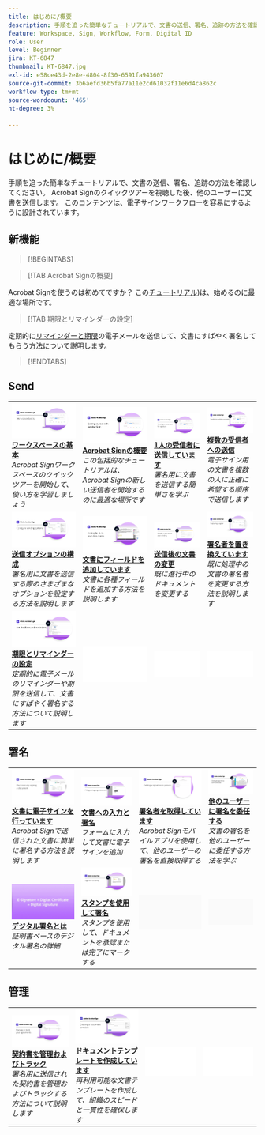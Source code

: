 ```yaml
---
title: はじめに/概要
description: 手順を追った簡単なチュートリアルで、文書の送信、署名、追跡の方法を確認してください
feature: Workspace, Sign, Workflow, Form, Digital ID
role: User
level: Beginner
jira: KT-6847
thumbnail: KT-6847.jpg
exl-id: e58ce43d-2e8e-4804-8f30-6591fa943607
source-git-commit: 3b6aefd36b5fa77a11e2cd61032f11e6d4ca862c
workflow-type: tm+mt
source-wordcount: '465'
ht-degree: 3%

---
```


# はじめに/概要

手順を追った簡単なチュートリアルで、文書の送信、署名、追跡の方法を確認してください。 Acrobat Signのクイックツアーを視聴した後、他のユーザーに文書を送信します。 このコンテンツは、電子サインワークフローを容易にするように設計されています。

## 新機能

>[!BEGINTABS]

>[!TAB Acrobat Signの概要]

Acrobat Signを使うのは初めてですか？ この[チュートリアル](new-sender.md))は、始めるのに最適な場所です。

>[!TAB 期限とリマインダーの設定]

定期的に[リマインダーと期限](set-deadlines-reminders.md)の電子メールを送信して、文書にすばやく署名してもらう方法について説明します。

>[!ENDTABS]

## Send

<table style="table-layout:fixed">
<tr>
 <td>
    <a href="quick-tour.md">
      <img alt="ワークスペースの基本" src="../assets/workspace_1280.png" />
    </a>
    <div>
    <a href="quick-tour.md"><strong>ワークスペースの基本</strong></a>
    </div>
    <em>Acrobat Signワークスペースのクイックツアーを開始して、使い方を学習しましょう</em>
    <br>
  </td>
  <td>
    <a href="new-sender.md">
      <img alt="Acrobat Signの概要" src="../assets/gettingstartednew.png" />
    </a>
    <div>
    <a href="new-sender.md"><strong>Acrobat Signの概要</strong></a>
    </div>
    <em>この包括的なチュートリアルは、Acrobat Signの新しい送信者を開始するのに最適な場所です</em>
    <br>
  </td>
  <td>
    <a href="send-to-single-recipient.md">
      <img alt="1人の受信者への送信" src="../assets/Send-to-single-recipient.png" />
    </a>
    <div>
    <a href="send-to-single-recipient.md"><strong>1人の受信者に送信しています</strong></a>
    </div>
    <em>署名用に文書を送信する簡単さを学ぶ</em>
    <br>
  </td>
  <td>
    <a href="send-to-multiple-recipients.md">
      <img alt="複数の受信者への送信" src="../assets/Sending-to-multiple-recipients.png" />
    </a>
    <div>
    <a href="send-to-multiple-recipients.md"><strong>複数の受信者への送信</strong></a>
    </div>
    <em>電子サイン用の文書を複数の人に正確に希望する順序で送信します</em>
    <br>
  </td>
</tr>
<tr>
  <td>
    <a href="sending-options.md">
      <img alt="送信オプションの設定" src="../assets/Sendingoptions.png" />
    </a>
    <div>
    <a href="sending-options.md"><strong>送信オプションの構成</strong></a>
    </div>
    <em>署名用に文書を送信する際のさまざまなオプションを設定する方法を説明します</em>
    <br>
  </td>
  <td>
    <a href="adding-fields.md">
      <img alt="文書へのフィールドの追加" src="../assets/AddingFields.png" />
    </a>
    <div>
    <a href="adding-fields.md"><strong>文書にフィールドを追加しています</strong></a>
    </div>
    <em>文書に各種フィールドを追加する方法を説明します</em>
    <br>
  </td>
  <td>
    <a href="modify-in-flight.md">
      <img alt="送信後の文書の変更" src="../assets/Modifying-sending.png" />
    </a>
    <div>
    <a href="modify-in-flight.md"><strong>送信後の文書の変更</strong></a>
    </div>
    <em>既に進行中のドキュメントを変更する</em>
    <br>
  </td>
  <td>
    <a href="replace-signer.md">
      <img alt="署名者の置き換え" src="../assets/replace-signer.png" />
    </a>
    <div>
    <a href="replace-signer.md"><strong>署名者を置き換えています</strong></a>
    </div>
    <em>既に処理中の文書の署名者を変更する方法を説明します</em>
     <br>
  </td>
</tr>
<tr>
  <td>
      <a href="set-deadlines-reminders.md">
        <img alt="期限とリマインダーの設定" src="../assets/Reminders.png" />
      </a>
      <div>
      <a href="set-deadlines-reminders.md"><strong>期限とリマインダーの設定</strong></a>
      </div>
      <em>定期的に電子メールのリマインダーや期限を送信して、文書にすばやく署名する方法について説明します</em>
      <br>
    </td> 
  <td>
      <img alt="スペーサー" src="../assets/Whitespacer.png" />
      <div>
      <br>
    </td>
    <td>
      <img alt="スペーサー" src="../assets/Whitespacer.png" />
      <div>
      <br>
    </td>
    <td>
      <img alt="スペーサー" src="../assets/Whitespacer.png" />
      <div>
      <br>
    </td>
</tr>
</table>

## 署名

<table style="table-layout:fixed">
<tr>
  <td>
    <a href="electronically-sign-a-document.md">
      <img alt="文書の電子サイン" src="../assets/Electronically-sign.png" />
    </a>
    <div>
    <a href="electronically-sign-a-document.md"><strong>文書に電子サインを行っています</strong></a>
    </div>
    <em>Acrobat Signで送信された文書に簡単に署名する方法を説明します</em>
    <br>
  </td>
  <td>
    <a href="fill-and-sign.md">
      <img alt="文書への入力と署名" src="../assets/FillandSign.png" />
    </a>
    <div>
    <a href="fill-and-sign.md"><strong>文書への入力と署名</strong></a>
    </div>
    <em>フォームに入力して文書に電子サインを追加</em>
    <br>
  </td>
  <td>
    <a href="sign-in-person.md">
      <img alt="対面で署名を取得" src="../assets/In-person.png" />
    </a>
    <div>
    <a href="sign-in-person.md"><strong>署名者を取得しています</strong></a>
    </div>
    <em>Acrobat Signモバイルアプリを使用して、他のユーザーの署名を直接取得する</em>
    <br>
  </td>
  <td>
    <a href="delegate-signing.md">
      <img alt="他のユーザーに署名を委任" src="../assets/Delegatesigning.png" />
    </a>
    <div>
    <a href="delegate-signing.md"><strong>他のユーザーに署名を委任する</strong></a>
    </div>
    <em>文書の署名を他のユーザーに委任する方法を学ぶ</em>
    <br>
  </td>
</tr>
<tr>
  <td>
    <a href="sign-with-a-digital-signature.md">
      <img alt="電子署名とは" src="../assets/Whatisdigsig_1280.jpg" />
    </a>
    <div>
    <a href="sign-with-a-digital-signature.md"><strong>デジタル署名とは</strong></a>
    </div>
    <em>証明書ベースのデジタル署名の詳細</em>
    <br>
  </td>
  <td>
    <a href="sign-with-a-stamp.md">
      <img alt="スタンプを使用した署名" src="../assets/Stamp.png" />
    </a>
    <div>
    <a href="sign-with-a-stamp.md"><strong>スタンプを使用して署名</strong></a>
    </div>
    <em>スタンプを使用して、ドキュメントを承認または完了にマークする</em>
     <br>
  </td> 
 <td>
    <img alt="スペーサー" src="../assets/Grayspacer.png" />
    <div>
    <br>
  </td>
  <td>
    <img alt="スペーサー" src="../assets/Grayspacer.png" />
    <div>
    <br>
  </td>
</tr>  
</table>

## 管理

<table style="table-layout:fixed">
<tr>
  <td>
    <a href="manage-and-track.md">
      <img alt="契約書を管理およびトラック" src="../assets/Manage_1280.png" />
    </a>
    <div>
    <a href="manage-and-track.md"><strong>契約書を管理およびトラック</strong></a>
    </div>
    <em>署名用に送信された契約書を管理およびトラックする方法について説明します</em>
    <br>
  </td>
  <td>
    <a href="../sign-advanced-users/create-a-template.md">
      <img alt="文書テンプレートの作成" src="../assets/Template.png" />
    </a>
    <div>
    <a href="../sign-advanced-users/create-a-template.md"><strong>ドキュメントテンプレートを作成しています</strong></a>
    </div>
    <em>再利用可能な文書テンプレートを作成して、組織のスピードと一貫性を確保します</em>
    <br>
  </td>
  <td>
    <img alt="スペーサー" src="../assets/Whitespacer.png" />
    <div>
    <br>
  </td>
  <td>
    <img alt="スペーサー" src="../assets/Whitespacer.png" />
    <div>
    <br>
  </td>
</tr>
</table>

